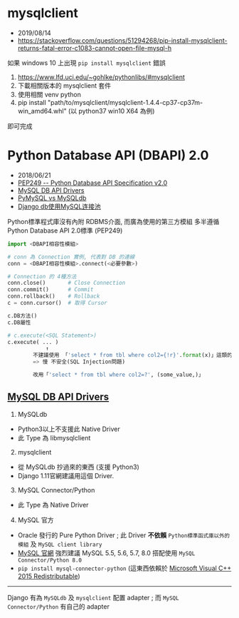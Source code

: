 # mysqlclient

- 2019/08/14
- https://stackoverflow.com/questions/51294268/pip-install-mysqlclient-returns-fatal-error-c1083-cannot-open-file-mysql-h

如果 windows 10 上出現 `pip install mysqlclient` 錯誤

1. https://www.lfd.uci.edu/~gohlke/pythonlibs/#mysqlclient
2. 下載相關版本的 mysqlclient 套件
3. 使用相關 venv python
4. pip install "path/to/mysqlclient/mysqlclient-1.4.4-cp37-cp37m-win_amd64.whl" (以 python37 win10 X64 為例)

即可完成


# Python Database API (DBAPI) 2.0
- 2018/06/21
- [PEP249 -- Python Database API Specification v2.0](https://www.python.org/dev/peps/pep-0249/)
- [MySQL DB API Drivers](https://docs.djangoproject.com/en/1.11/ref/databases/#mysql-db-api-drivers)
- [PyMySQL vs MySQLdb](https://stackoverflow.com/questions/7224807/what-is-pymysql-and-how-does-it-differ-from-mysqldb-can-it-affect-django-deploy)
- [Django db使用MySQL连接池](https://zhu327.github.io/2016/09/25/django-db%E4%BD%BF%E7%94%A8mysql%E8%BF%9E%E6%8E%A5%E6%B1%A0/)



Python標準程式庫沒有內附 RDBMS介面, 而廣為使用的第三方模組 多半遵循 Python Database API 2.0標準 (PEP249)



```py
import <DBAPI相容性模組>

# conn 為 Connection 實例, 代表對 DB 的連線
conn = <DBAPI相容性模組>.connect(<必要參數>)

# Connection 的 4種方法
conn.close()       # Close Connection
conn.commit()      # Commit
conn.rollback()    # Rollback
c = conn.cursor()  # 取得 Cursor

c.DB方法()
c.DB屬性

# c.execute(<SQL Statement>)
c.execute( ... )
            ↑
        不建議使用 「'select * from tbl where col2={!r}'.format(x)」這類的寫法
        => 慢 不安全(SQL Injection問題)

        改用「'select * from tbl where col2=?', (some_value,)」
```

## [MySQL DB API Drivers](https://docs.djangoproject.com/en/1.11/ref/databases/#mysql-db-api-drivers)

1. MySQLdb
- Python3以上不支援此 Native Driver
- 此 Type 為 libmysqlclient

2. mysqlclient
- 從 MySQLdb 抄過來的東西 (支援 Python3)
- Django 1.11官網建議用這個 Driver.

3. MySQL Connector/Python
- 此 Type 為 Native Driver

4. MySQL 官方

- Oracle 發行的 Pure Python Driver ; 此 Driver **不依賴** `Python標準函式庫以外的模組` 及 `MySQL client library`
- [MySQL 官網](https://dev.mysql.com/downloads/connector/python/) 強烈建議 MySQL 5.5, 5.6, 5.7, 8.0 搭配使用 `MySQL Connector/Python 8.0`
- `pip install mysql-connector-python` (這東西依賴於 [Microsoft Visual C++ 2015 Redistributable](https://www.microsoft.com/en-us/download/details.aspx?id=52685))

----------

Django 有為 `MySQLdb` 及 `mysqlclient` 配置 adapter ; 而 `MySQL Connector/Python` 有自己的 adapter